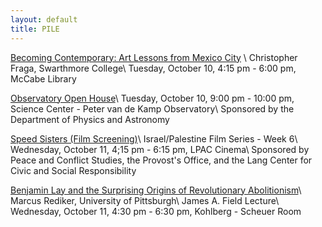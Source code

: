 ```yaml
---
layout: default
title: PILE
---
```


[Becoming Contemporary: Art Lessons from Mexico City](https://calendar.swarthmore.edu/calendar/EventList.aspx?fromdate=10/8/2017&todate=10/14/2017&display=Week&type=public&eventidn=16543&view=EventDetails&information_id=44669) \\
Christopher Fraga, Swarthmore College\\
Tuesday, October 10, 4:15 pm - 6:00 pm, McCabe Library

[Observatory Open House](https://calendar.swarthmore.edu/calendar/EventList.aspx?fromdate=10/8/2017&todate=10/14/2017&display=Week&type=public&eventidn=14316&view=EventDetails&information_id=39361)\\
Tuesday, October 10, 9:00 pm - 10:00 pm, Science Center - Peter van de Kamp Observatory\\
Sponsored by the Department of Physics and Astronomy

[Speed Sisters (Film Screening)](https://calendar.swarthmore.edu/calendar/EventList.aspx?fromdate=10/8/2017&todate=10/14/2017&display=Week&type=public&eventidn=16223&view=EventDetails&information_id=43971)\\
Israel/Palestine Film Series - Week 6\\
Wednesday, October 11, 4;15 pm - 6:15 pm, LPAC Cinema\\
Sponsored by Peace and Conflict Studies, the Provost's Office, and the Lang Center for Civic and Social Responsibility

[Benjamin Lay and the Surprising Origins of Revolutionary Abolitionism](https://calendar.swarthmore.edu/calendar/EventList.aspx?fromdate=10/8/2017&todate=10/14/2017&display=Week&type=public&eventidn=16447&view=EventDetails&information_id=44470)\\
Marcus Rediker, University of Pittsburgh\\
James A. Field Lecture\\
Wednesday, October 11, 4:30 pm - 6:30 pm, Kohlberg - Scheuer Room
